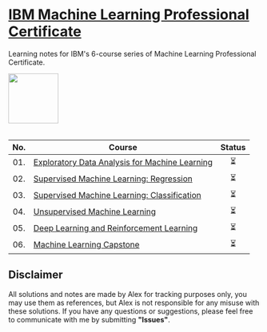 # [IBM Machine Learning Professional Certificate](https://www.coursera.org/professional-certificates/ibm-machine-learning)
<p>Learning notes for IBM's 6-course series of Machine Learning Professional Certificate.</p>
<img height="100" src="https://github.com/AlexTRee/IBM_ML/assets/6876649/0f46887c-db13-4e9e-a075-0948baaf3e54">  
<br></br>

| No. | Course                                                               |Status|
|:------:|----------------------------------------------------------------------------|:--:|
| 01.     | [Exploratory Data Analysis for Machine Learning](https://github.com/AlexTRee/IBM_ML/tree/main/Course1_Exploratory_Data_Analysis_for_Machine_Learning)| ⏳ |
| 02.     | [Supervised Machine Learning: Regression](https://github.com/AlexTRee/IBM_ML/tree/main/Course2_Supervised_Machine_Learning_Regression)| ⏳ | 
| 03.     | [Supervised Machine Learning: Classification](https://github.com/AlexTRee/IBM_ML/tree/main/Course3_Supervised_Machine_Learning_Classification)| ⏳ |
| 04.     | [Unsupervised Machine Learning](https://github.com/AlexTRee/IBM_ML/tree/main/Course4_Unsupervised_Machine_Learning)| ⏳ |
| 05.     | [Deep Learning and Reinforcement Learning](https://github.com/AlexTRee/IBM_ML/tree/main/Course5_Deep_Learning_and_Reinforcement_Learning)| ⏳ | 
| 06.     | [Machine Learning Capstone](https://github.com/AlexTRee/IBM_ML/tree/main/Course6_Machine_Learning_Capstone)| ⏳ |

## Disclaimer
All solutions and notes are made by Alex for tracking purposes only, you may use them as references, but Alex is not responsible for any misuse with these solutions. If you have any questions or suggestions, please feel free to communicate with me by submitting **"Issues"**. 
